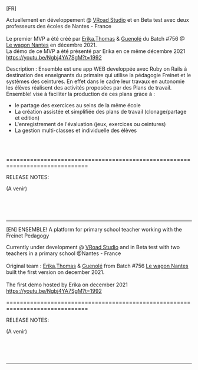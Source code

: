  [FR]
 
 Actuellement en développement  @ [VRoad Studio](https://www.vroadstudio.fr) et en Beta test avec deux professeurs des écoles de Nantes - France <br> <br>
 Le premier MVP a été créé par [Erika](https://github.com/97190),[Thomas](https://github.com/ThomasC222) & [Guenolé](https://github.com/Guedeloni) du Batch #756 @ [Le wagon Nantes](https://www.lewagon.com/fr/nantes) en décembre 2021.<br>
 La démo de ce MVP a été présenté par Erika en ce même décembre 2021<br>
 https://youtu.be/Ngbj4YA7SgM?t=1992
 

Description :
Ensemble est une app WEB developpée avec Ruby on Rails à destination des enseignants du primaire qui utilise la pédagogie Freinet et le systèmes des ceintures. En effet dans le cadre leur travaux en autonomie les élèves réalisent des activités proposées par des Plans de travail. Ensemble! vise à faciliter la production de ces plans gràce à :
- le partage des exercices au seins de la même école
- La création assistée et simplifiée des plans de travail (clonage/partage et edition)
- L'enregistrement de l'évaluation (jeux, exercices ou ceintures)
- La gestion multi-classes et individuelle des élèves

<br> <br>

==============================================================================

RELEASE NOTES:

(A venir)


<br> <br><br>
*******************************************************************************



[EN]
ENSEMBLE!  A platform for primary school teacher working with the Freinet Pedagogy
 

Currently under development @ [VRoad Studio](https://www.vroadstudio.fr) and in Beta test with two teachers in a primary school @Nantes - France <br> <br>
Original team : [Erika](https://github.com/97190),[Thomas](https://github.com/ThomasC222) & [Guenolé](https://github.com/Guedeloni) from Batch #756 [Le wagon Nantes](https://www.lewagon.com/fr/nantes) built the first version on december 2021.<br><br>
The first demo hosted by Erika on december 2021 <br>
https://youtu.be/Ngbj4YA7SgM?t=1992

==============================================================================

RELEASE NOTES:

(A venir)


<br> <br><br>
*******************************************************************************
